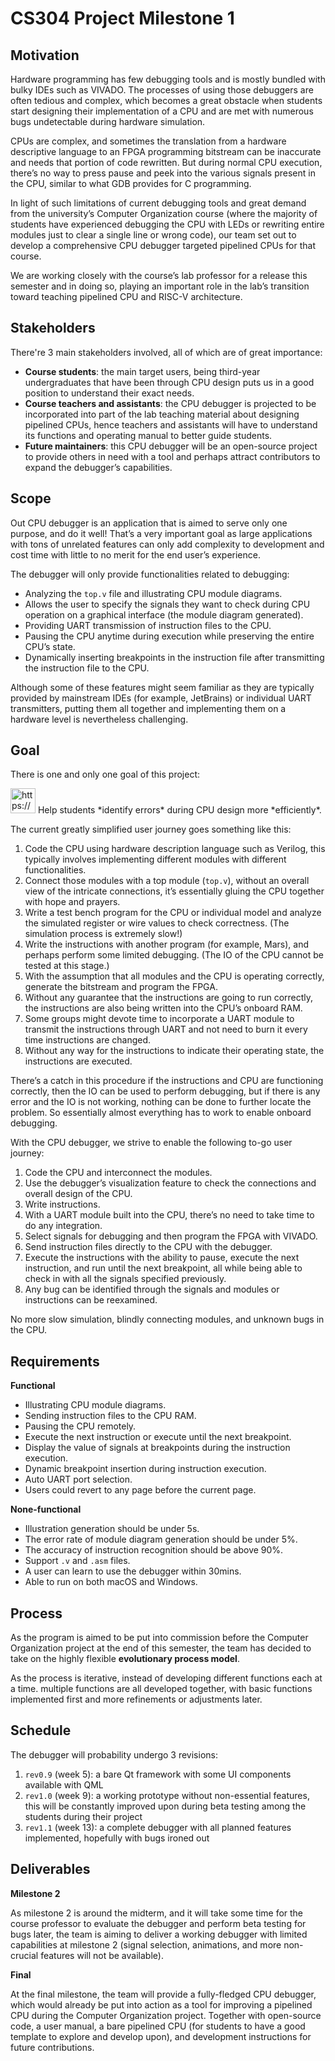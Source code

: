 # CS304 Project Milestone 1

## Motivation

Hardware programming has few debugging tools and is mostly bundled with bulky IDEs such as VIVADO. The processes of using those debuggers are often tedious and complex, which becomes a great obstacle when students start designing their implementation of a CPU and are met with numerous bugs undetectable during hardware simulation.

CPUs are complex, and sometimes the translation from a hardware descriptive language to an FPGA programming bitstream can be inaccurate and needs that portion of code rewritten. But during normal CPU execution, there’s no way to press pause and peek into the various signals present in the CPU, similar to what GDB provides for C programming.

In light of such limitations of current debugging tools and great demand from the university’s Computer Organization course (where the majority of students have experienced debugging the CPU with LEDs or rewriting entire modules just to clear a single line or wrong code), our team set out to develop a comprehensive CPU debugger targeted pipelined CPUs for that course. 

We are working closely with the course’s lab professor for a release this semester and in doing so, playing an important role in the lab’s transition toward teaching pipelined CPU and RISC-V architecture.

## Stakeholders

There're 3 main stakeholders involved, all of which are of great importance:

- **Course students**: the main target users, being third-year undergraduates that have been through CPU design puts us in a good position to understand their exact needs.
- ******************************Course teachers and assistants******************************: the CPU debugger is projected to be incorporated into part of the lab teaching material about designing pipelined CPUs, hence teachers and assistants will have to understand its functions and operating manual to better guide students.
- ************************************Future maintainers************************************: this CPU debugger will be an open-source project to provide others in need with a tool and perhaps attract contributors to expand the debugger’s capabilities.

## Scope

Out CPU debugger is an application that is aimed to serve only one purpose, and do it well! That’s a very important goal as large applications with tons of unrelated features can only add complexity to development and cost time with little to no merit for the end user’s experience. 

The debugger will only provide functionalities related to debugging:

- Analyzing the `top.v` file and illustrating CPU module diagrams.
- Allows the user to specify the signals they want to check during CPU operation on a graphical interface (the module diagram generated).
- Providing UART transmission of instruction files to the CPU.
- Pausing the CPU anytime during execution while preserving the entire CPU’s state.
- Dynamically inserting breakpoints in the instruction file after transmitting the instruction file to the CPU.

Although some of these features might seem familiar as they are typically provided by mainstream IDEs (for example, JetBrains) or individual UART transmitters, putting them all together and implementing them on a hardware level is nevertheless challenging.

## Goal

There is one and only one goal of this project:

<aside>
<img src="https://www.notion.so/icons/target_red.svg" alt="https://www.notion.so/icons/target_red.svg" width="40px" /> Help students *identify errors* during CPU design more *efficiently*.

</aside>

The current greatly simplified user journey goes something like this:

1. Code the CPU using hardware description language such as Verilog, this typically involves implementing different modules with different functionalities.
2. Connect those modules with a top module (`top.v`), without an overall view of the intricate connections, it’s essentially gluing the CPU together with hope and prayers.
3. Write a test bench program for the CPU or individual model and analyze the simulated register or wire values to check correctness. (The simulation process is extremely slow!)
4. Write the instructions with another program (for example, Mars), and perhaps perform some limited debugging. (The IO of the CPU cannot be tested at this stage.)
5. With the assumption that all modules and the CPU is operating correctly, generate the bitstream and program the FPGA.
6. Without any guarantee that the instructions are going to run correctly, the instructions are also being written into the CPU’s onboard RAM. 
7. Some groups might devote time to incorporate a UART module to transmit the instructions through UART and not need to burn it every time instructions are changed.
8. Without any way for the instructions to indicate their operating state, the instructions are executed. 

There’s a catch in this procedure if the instructions and CPU are functioning correctly, then the IO can be used to perform debugging, but if there is any error and the IO is not working, nothing can be done to further locate the problem. So essentially almost everything has to work to enable onboard debugging.

With the CPU debugger, we strive to enable the following to-go user journey:

1. Code the CPU and interconnect the modules.
2. Use the debugger’s visualization feature to check the connections and overall design of the CPU.
3. Write instructions.
4. With a UART module built into the CPU, there’s no need to take time to do any integration.
5. Select signals for debugging and then program the FPGA with VIVADO.
6. Send instruction files directly to the CPU with the debugger.
7. Execute the instructions with the ability to pause, execute the next instruction, and run until the next breakpoint, all while being able to check in with all the signals specified previously.
8. Any bug can be identified through the signals and modules or instructions can be reexamined.

No more slow simulation, blindly connecting modules, and unknown bugs in the CPU.

## Requirements

********************Functional********************

- Illustrating CPU module diagrams.
- Sending instruction files to the CPU RAM.
- Pausing the CPU remotely.
- Execute the next instruction or execute until the next breakpoint.
- Display the value of signals at breakpoints during the instruction execution.
- Dynamic breakpoint insertion during instruction execution.
- Auto UART port selection.
- Users could revert to any page before the current page.

**None-functional**

- Illustration generation should be under 5s.
- The error rate of module diagram generation should be under 5%.
- The accuracy of instruction recognition should be above 90%.
- Support `.v` and `.asm` files.
- A user can learn to use the debugger within 30mins.
- Able to run on both macOS and Windows.

## Process

As the program is aimed to be put into commission before the Computer Organization project at the end of this semester, the team has decided to take on the highly flexible **evolutionary process model**. 

As the process is iterative, instead of developing different functions each at a time. multiple functions are all developed together, with basic functions implemented first and more refinements or adjustments later.

## Schedule

The debugger will probability undergo 3 revisions:

1. `rev0.9` (week 5): a bare Qt framework with some UI components available with QML
2. `rev1.0` (week 9): a working prototype without non-essential features, this will be constantly improved upon during beta testing among the students during their project
3. `rev1.1` (week 13): a complete debugger with all planned features implemented, hopefully with bugs ironed out

## Deliverables

**********************Milestone 2**********************

As milestone 2 is around the midterm, and it will take some time for the course professor to evaluate the debugger and perform beta testing for bugs later, the team is aiming to deliver a working debugger with limited capabilities at milestone 2 (signal selection, animations, and more non-crucial features will not be available).

**********Final**********

At the final milestone, the team will provide a fully-fledged CPU debugger, which would already be put into action as a tool for improving a pipelined CPU during the Computer Organization project. Together with open-source code, a user manual, a bare pipelined CPU (for students to have a good template to explore and develop upon), and development instructions for future contributions.